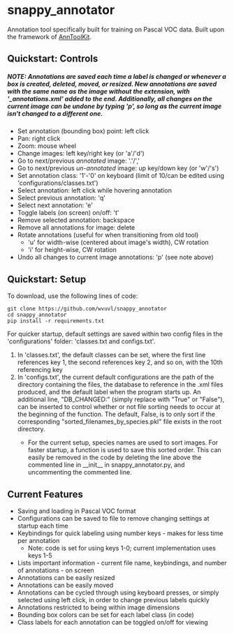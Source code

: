# snappy_annotator
Annotation tool specifically built for training on Pascal VOC data. Built upon the framework of [AnnToolKit](https://github.com/podgorskiy/anntoolkit). 

## Quickstart: Controls

##### NOTE: Annotations are saved each time a label is changed or  whenever a box is created, deleted, moved, or resized. New annotations are saved with the same name as the image without the extension, with '\_annotations.xml' added to the end. Additionally, all changes on the current image can be undone by typing 'p', so long as the current image isn't changed to a different one.

- Set annotation (bounding box) point: left click
- Pan: right click
- Zoom: mouse wheel
- Change images: left key/right key (or 'a'/'d')
- Go to next/previous _annotated_ image: '.'/','
- Go to next/previous _un-annotated_ image: up key/down key (or 'w'/'s')
- Set annotation class: '1'-'0' on keyboard (limit of 10/can be edited using 'configurations/classes.txt')
- Select annotation: left click while hovering annotation
- Select previous annotation: 'q'
- Select next annotation: 'e'
- Toggle labels (on screen) on/off: 't'
- Remove selected annotation: backspace
- Remove all annotations for image: delete
- Rotate annotations (useful for when transitioning from old tool) 
    - 'u' for width-wise (centered about image's width), CW rotation
    - 'i' for height-wise, CW rotation
- Undo all changes to current image annotations: 'p' (see note above)

## Quickstart: Setup

To download, use the following lines of code:

    git clone https://github.com/wvuvl/snappy_annotator
    cd snappy_annotator
    pip install -r requirements.txt

For quicker startup, default settings are saved within two config files in the 'configurations' folder: 'classes.txt and configs.txt'.

1. In 'classes.txt', the default classes can be set, where the first line references key 1, the second references key 2, and so on, with the 10th referencing key 
2. In 'configs.txt', the current default configurations are the path of the directory containing the files, the database to reference in the .xml files produced, and the default label when the program starts up. An additional line, "DB_CHANGED:<boolean>" (simply replace <boolean> with "True" or "False"), can be inserted to control whether or not file sorting needs to occur at the beginning of the function. The default, False, is to only sort if the corresponding "sorted_filenames_by_species.pkl" file exists in the root directory.
    - For the current setup, species names are used to sort images. For faster startup, a function is used to save this sorted order. This can easily be removed in the code by deleting the line above the commented line in \_\_init\_\_ in snappy_annotator.py, and uncommenting the commented line.

## Current Features

- Saving and loading in Pascal VOC format
- Configurations can be saved to file to remove changing settings at startup each time
- Keybindings for quick labeling using number keys - makes for less time per annotation
    - Note: code is set for using keys 1-0; current implementation uses keys 1-5
- Lists important information - current file name, keybindings, and number of annotations - on screen
- Annotations can be easily resized
- Annotations can be easily moved
- Annotations can be cycled through using keyboard presses, or simply selected using left click, in order to change previous labels quickly
- Annotations restricted to being within image dimensions
- Bounding box colors can be set for each label class (in code)
- Class labels for each annotation can be toggled on/off for viewing

